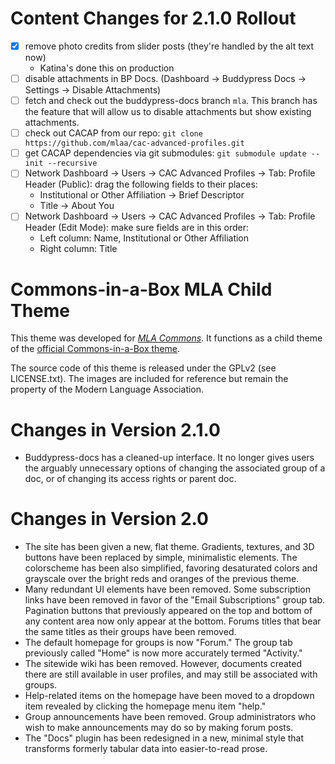# Content Changes for 2.1.0 Rollout

 * [x] remove photo credits from slider posts (they're handled by the alt text now)
   - Katina's done this on production 
 * [ ] disable attachments in BP Docs. (Dashboard -> Buddypress Docs -> Settings -> Disable Attachments) 
 * [ ] fetch and check out the buddypress-docs branch `mla`. This branch has the feature that will allow us to disable attachments but show existing attachments. 
 * [ ] check out CACAP from our repo: `git clone https://github.com/mlaa/cac-advanced-profiles.git`
 * [ ] get CACAP dependencies via git submodules: `git submodule update --init --recursive` 
 * [ ] Network Dashboard -> Users -> CAC Advanced Profiles -> Tab: Profile Header (Public): drag the following fields to their places: 
   - Institutional or Other Affiliation -> Brief Descriptor
   - Title -> About You
 * [ ] Network Dashboard -> Users -> CAC Advanced Profiles -> Tab: Profile Header (Edit Mode): make sure fields are in this order: 
   - Left column: Name, Institutional or Other Affiliation
   - Right column: Title

# Commons-in-a-Box MLA Child Theme

This theme was developed for [_MLA Commons_][1]. It functions as a child 
theme of the [official Commons-in-a-Box theme][2].

The source code of this theme is released under the GPLv2 (see LICENSE.txt). 
The images are included for reference but remain the property of the Modern 
Language Association.

[1]: http://commons.mla.org
[2]: https://github.com/cuny-academic-commons/cbox-theme

# Changes in Version 2.1.0 

 * Buddypress-docs has a cleaned-up interface. It no longer gives users the arguably unnecessary options of changing the associated group of a doc, or of changing its access rights or parent doc.  

# Changes in Version 2.0 

 * The site has been given a new, flat theme. Gradients, textures, and 3D buttons have been replaced by simple, minimalistic elements. The colorscheme has been also simplified, favoring desaturated colors and grayscale over the bright reds and oranges of the previous theme. 
 * Many redundant UI elements have been removed. Some subscription links have been removed in favor of the "Email Subscriptions" group tab. Pagination buttons that previously appeared on the top and bottom of any content area now only appear at the bottom. Forums titles that bear the same titles as their groups have been removed. 
 * The default homepage for groups is now "Forum." The group tab previously called "Home" is now more accurately termed "Activity." 
 * The sitewide wiki has been removed. However, documents created there are still available in user profiles, and may still be associated with groups. 
 * Help-related items on the homepage have been moved to a dropdown item revealed by clicking the homepage menu item "help." 
 * Group announcements have been removed. Group administrators who wish to make announcements may do so by making forum posts.  
 * The "Docs" plugin has been redesigned in a new, minimal style that transforms formerly tabular data into easier-to-read prose.  
